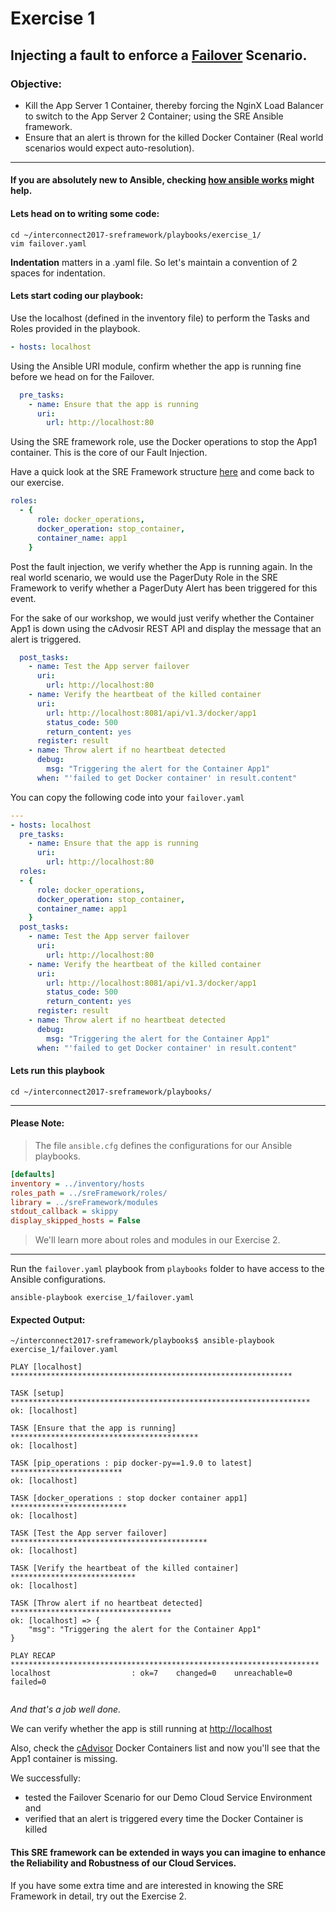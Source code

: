 # Exercise 1

## Injecting a fault to enforce a [Failover](https://en.wikipedia.org/wiki/Failover) Scenario.

### Objective:

* Kill the App Server 1 Container, thereby forcing the NginX Load Balancer to switch to the App Server 2 Container; using the SRE Ansible framework.
* Ensure that an alert is thrown for the killed Docker Container (Real world scenarios would expect auto-resolution).

---

#### If you are absolutely new to Ansible, checking [how ansible works](https://www.ansible.com/how-ansible-works) might help. 

#### Lets head on to writing some code:

```shell
cd ~/interconnect2017-sreframework/playbooks/exercise_1/
vim failover.yaml
```

**Indentation** matters in a .yaml file. So let's maintain a convention of 2 spaces for indentation.

#### Lets start coding our playbook:

Use the localhost (defined in the inventory file) to perform the Tasks and Roles provided in the playbook.

```yaml
- hosts: localhost
```

Using the Ansible URI module, confirm whether the app is running fine before we head on for the Failover.

```yaml
  pre_tasks:
    - name: Ensure that the app is running
      uri:
        url: http://localhost:80
```

Using the SRE framework role, use the Docker operations to stop the App1 container. This is the core of our Fault Injection.

Have a quick look at the SRE Framework structure [here](https://github.com/CDSLab/interconnect2017-sreframework/tree/master/sreFramework) and come back to our exercise.

```yaml
roles:
  - {
      role: docker_operations,
      docker_operation: stop_container,
      container_name: app1
    }
```

Post the fault injection, we verify whether the App is running again.
In the real world scenario, we would use the PagerDuty Role in the SRE Framework to verify whether a PagerDuty Alert has been triggered for this event. 


For the sake of our workshop, we would just verify whether the Container App1 is down using the cAdvosir REST API and display the message that an alert is triggered.


```yaml
  post_tasks:
    - name: Test the App server failover
      uri:
        url: http://localhost:80
    - name: Verify the heartbeat of the killed container
      uri:
        url: http://localhost:8081/api/v1.3/docker/app1
        status_code: 500
        return_content: yes
      register: result
    - name: Throw alert if no heartbeat detected
      debug:
        msg: "Triggering the alert for the Container App1"
      when: "'failed to get Docker container' in result.content"
```      

You can copy the following code into your `failover.yaml`

```yaml
---
- hosts: localhost
  pre_tasks:
    - name: Ensure that the app is running
      uri:
        url: http://localhost:80
  roles:
  - {
      role: docker_operations,
      docker_operation: stop_container,
      container_name: app1
    }
  post_tasks:
    - name: Test the App server failover
      uri:
        url: http://localhost:80
    - name: Verify the heartbeat of the killed container
      uri:
        url: http://localhost:8081/api/v1.3/docker/app1
        status_code: 500
        return_content: yes
      register: result
    - name: Throw alert if no heartbeat detected
      debug:
        msg: "Triggering the alert for the Container App1"
      when: "'failed to get Docker container' in result.content"

```

#### Lets run this playbook

```shell
cd ~/interconnect2017-sreframework/playbooks/
```
---
#### Please Note:
> The file `ansible.cfg` defines the configurations for our Ansible playbooks.

```INI
[defaults]
inventory = ../inventory/hosts
roles_path = ../sreFramework/roles/
library = ../sreFramework/modules
stdout_callback = skippy
display_skipped_hosts = False
```

> We'll learn more about roles and modules in our Exercise 2.

---

Run the `failover.yaml` playbook from `playbooks` folder to have access to the Ansible configurations.

```shell
ansible-playbook exercise_1/failover.yaml
```

#### Expected Output:

```shell
~/interconnect2017-sreframework/playbooks$ ansible-playbook exercise_1/failover.yaml 

PLAY [localhost] ***************************************************************

TASK [setup] *******************************************************************
ok: [localhost]

TASK [Ensure that the app is running] ******************************************
ok: [localhost]

TASK [pip_operations : pip docker-py==1.9.0 to latest] *************************
ok: [localhost]

TASK [docker_operations : stop docker container app1] **************************
ok: [localhost]

TASK [Test the App server failover] ********************************************
ok: [localhost]

TASK [Verify the heartbeat of the killed container] ****************************
ok: [localhost]

TASK [Throw alert if no heartbeat detected] ************************************
ok: [localhost] => {
    "msg": "Triggering the alert for the Container App1"
}

PLAY RECAP *********************************************************************
localhost                  : ok=7    changed=0    unreachable=0    failed=0   


```

_And that's a job well done._ 

We can verify whether the app is still running at <http://localhost>

Also, check the [cAdvisor](http://localhost:8081) Docker Containers list and now you'll see that the App1 container is missing.

We successfully:
* tested the Failover Scenario for our Demo Cloud Service Environment and 
* verified that an alert is triggered every time the Docker Container is killed

#### This SRE framework can be extended in ways you can imagine to enhance the Reliability and Robustness of our Cloud Services.

If you have some extra time and are interested in knowing the SRE Framework in detail, try out the Exercise 2.


